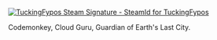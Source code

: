 <a href="https://www.steamidfinder.com/lookup/76561197974005260/"><img src="https://www.steamidfinder.com/signature/76561197974005260.png" alt="TuckingFypos Steam Signature - SteamId for TuckingFypos"/></a>

Codemonkey, Cloud Guru,
Guardian of Earth's Last City.
<!--
**TuckingFypos/TuckingFypos** is a ✨ _special_ ✨ repository because its `README.md` (this file) appears on your GitHub profile.

Here are some ideas to get you started:

- 🔭 I’m currently working on ...
- 🌱 I’m currently learning ...
- 👯 I’m looking to collaborate on ...
- 🤔 I’m looking for help with ...
- 💬 Ask me about ...
- 📫 How to reach me: ...
- 😄 Pronouns: ...
- ⚡ Fun fact: ...
-->

